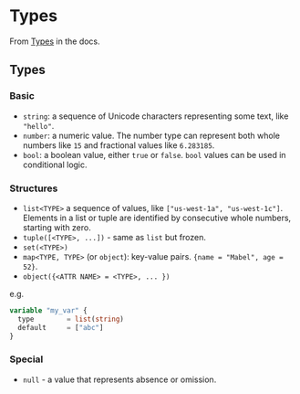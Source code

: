 # Types


From [Types](https://www.terraform.io/docs/language/expressions/types.html) in the docs.


## Types

### Basic

- `string`: a sequence of Unicode characters representing some text, like `"hello"`.
- `number`: a numeric value. The number type can represent both whole numbers like `15` and fractional values like `6.283185`.
- `bool`: a boolean value, either `true` or `false`. `bool` values can be used in conditional logic.

### Structures

- `list<TYPE>` a sequence of values, like `["us-west-1a", "us-west-1c"]`. Elements in a list or tuple are identified by consecutive whole numbers, starting with zero.
- `tuple([<TYPE>, ...])` - same as `list` but frozen.
- `set(<TYPE>)`
- `map<TYPE, TYPE>` (or `object`): key-value pairs. `{name = "Mabel", age = 52}`. 
- `object({<ATTR NAME> = <TYPE>, ... })`

e.g.

```terraform
variable "my_var" {
  type        = list(string)
  default     = ["abc"]
}
```

### Special

- `null` - a value that represents absence or omission.
